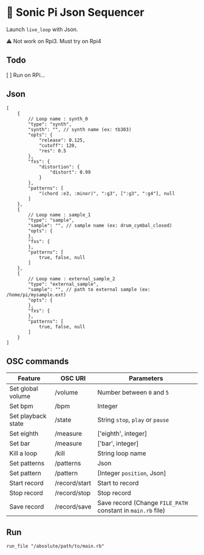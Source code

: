 # :musical_keyboard: Sonic Pi Json Sequencer

Launch `live_loop` with Json.

:warning: Not work on Rpi3. Must try on Rpi4

## Todo

[ ] Run on RPi...

## Json

```
[
    {
        // Loop name : synth_0
        "type": "synth",
        "synth": "", // synth name (ex: tb303)
        "opts": {
            "release": 0.125,
            "cutoff": 120,
            "res": 0.5
        },
        "fxs": {
            "distortion": {
                "distort": 0.99
            }
        },
        "patterns": [
            "(chord :e3, :minor)", ":g3", [":g3", ":g4"], null
        ]
    },
    {
        // Loop name : sample_1
        "type": "sample",
        "sample": "", // sample name (ex: drum_cymbal_closed)
        "opts": {
        },
        "fxs": {
        },
        "patterns": [
            true, false, null
        ]
    },
    {
        // Loop name : external_sample_2
        "type": "external_sample",
        "sample": "", // path to external sample (ex: /home/pi/mysample.ext)
        "opts": {
        },
        "fxs": {
        },
        "patterns": [
            true, false, null
        ]
    }
]
```

## OSC commands

| Feature                 | OSC URI              | Parameters                                                  |
| ----------------------- | -------------------- | ----------------------------------------------------------- |
| Set global volume       | /volume              | Number between `0` and `5`                                  |
| Set bpm                 | /bpm                 | Integer                                                     |
| Set playback state      | /state               | String `stop`, `play` or `pause`                            |
| Set eighth              | /measure             | ['eighth', integer]                                         |
| Set bar                 | /measure             | ['bar', integer]                                            |
| Kill a loop             | /kill                | String loop name                                            |
| Set patterns            | /patterns            | Json                                                        |
| Set pattern             | /pattern             | [Integer `position`, Json]                                  |
| Start record            | /record/start        | Start to record                                             |
| Stop record             | /record/stop         | Stop record                                                 |
| Save record             | /record/save         | Save record (Change `FILE_PATH` constant in `main.rb` file) |

## Run

`run_file "/absolute/path/to/main.rb"`

